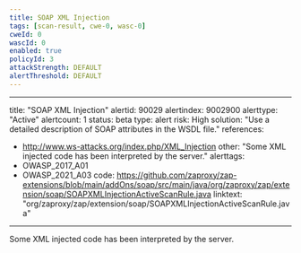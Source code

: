 ```yaml
---
title: SOAP XML Injection
tags: [scan-result, cwe-0, wasc-0]
cweId: 0
wascId: 0
enabled: true
policyId: 3
attackStrength: DEFAULT
alertThreshold: DEFAULT
---
```


---
title: "SOAP XML Injection"
alertid: 90029
alertindex: 9002900
alerttype: "Active"
alertcount: 1
status: beta
type: alert
risk: High
solution: "Use a detailed description of SOAP attributes in the WSDL file."
references:
   - http://www.ws-attacks.org/index.php/XML_Injection
other: "Some XML injected code has been interpreted by the server."
alerttags: 
  - OWASP_2017_A01
  - OWASP_2021_A03
code: https://github.com/zaproxy/zap-extensions/blob/main/addOns/soap/src/main/java/org/zaproxy/zap/extension/soap/SOAPXMLInjectionActiveScanRule.java
linktext: "org/zaproxy/zap/extension/soap/SOAPXMLInjectionActiveScanRule.java"
---
Some XML injected code has been interpreted by the server.
